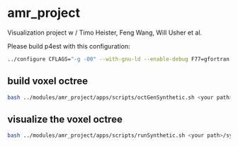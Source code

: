 # amr_project
Visualization project w / Timo Heister, Feng Wang, Will Usher et al.


Please build p4est with this configuration:
```bash
../configure CFLAGS="-g -O0" --with-gnu-ld --enable-debug F77=gfortran FC=gfortran --enable-mpi --enable-static=no --disable-memalign CPPFLAGS="-DSC_NOCOUNT_MALLOC -DSC_NOCOUNT_REFCOUNT -DSC_NOCOUNT_LOGINDENT"
```

## build voxel octree
```bash
bash ../modules/amr_project/apps/scripts/octGenSynthetic.sh <your path>/sythetic
```

## visualize the voxel octree
```bash
bash ../modules/amr_project/apps/scripts/runSynthetic.sh <your path>/sythetic
```
